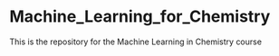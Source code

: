 # Machine_Learning_for_Chemistry
This is the repository for the Machine Learning in Chemistry course
